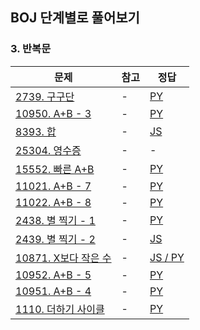 ## BOJ 단계별로 풀어보기

### 3. 반복문

|문제|참고|정답|
|---|---|---|
|[2739. 구구단](https://boj.kr/2739)|-|[PY](https://boj.aflat.gq/ans/?id=2739)|
|[10950. A+B - 3](https://boj.kr/10950)|-|[PY](https://boj.aflat.gq/ans/?id=10950)|
|[8393. 합](https://boj.kr/8393)|-|[JS](https://boj.aflat.gq/ans/?id=8393)|
|[25304. 영수증](https://boj.kr/25304)|-|-|
|[15552. 빠른 A+B](https://boj.kr/15552)|-|[PY](https://boj.aflat.gq/ans/?id=15552)|
|[11021. A+B - 7](https://boj.kr/11021)|-|[PY](https://boj.aflat.gq/ans/?id=11021)|
|[11022. A+B - 8](https://boj.kr/11022)|-|[PY](https://boj.aflat.gq/ans/?id=11022)|
|[2438. 별 찍기 - 1](https://boj.kr/2438)|-|[PY](https://boj.aflat.gq/ans/?id=2438)|
|[2439. 별 찍기 - 2](https://boj.kr/2439)|-|[JS](https://boj.aflat.gq/ans/?id=2439)|
|[10871. X보다 작은 수](https://boj.kr/10871)|-|[JS / PY](https://boj.aflat.gq/ans/?id=10871)|
|[10952. A+B - 5](https://boj.kr/10952)|-|[PY](https://boj.aflat.gq/ans/?id=10952)|
|[10951. A+B - 4](https://boj.kr/10951)|-|[PY](https://boj.aflat.gq/ans/?id=10951)|
|[1110. 더하기 사이클](https://boj.kr/1110)|-|[PY](https://boj.aflat.gq/ans/?id=1110)|


